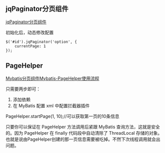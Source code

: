## jqPaginator分页组件
[jqPaginator分页组件](http://jqpaginator.keenwon.com/)

初始化后，动态修改配置
```
$('#id').jqPaginator('option', {
    currentPage: 1
});
```
## PageHelper
[Mybatis分页组件Mybatis-PageHelper使用流程](https://pagehelper.github.io/)

只需要两步即可：
1. 添加依赖
2. 在 MyBatis 配置 xml 中配置拦截器插件

PageHelper.startPage(1, 10);//可以获取第一页的10条信息

只要你可以保证在 PageHelper 方法调用后紧跟 MyBatis 查询方法，这就是安全的。因为 PageHelper 在 finally 代码段中自动清除了 ThreadLocal 存储的对象。也就是说由PageHelper创建的那一页信息需要被吃掉。不然下次线程调用就会出问题。


